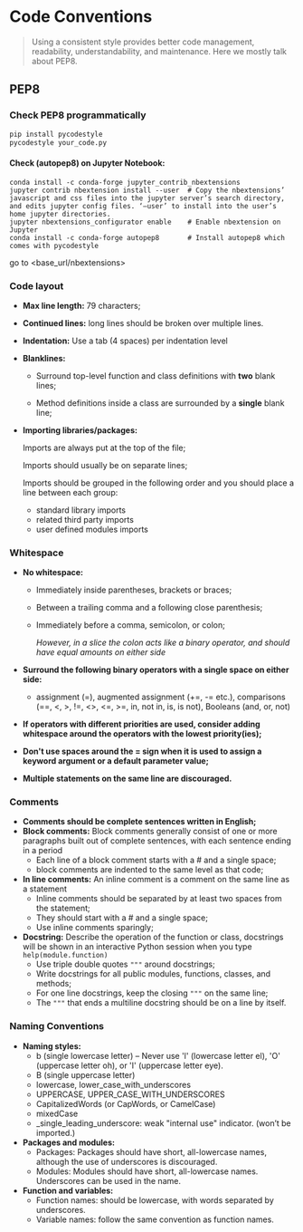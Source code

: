 # Code Conventions

> Using a consistent style provides better code management, readability, understandability, and maintenance. Here we mostly talk about PEP8.

## PEP8

### Check PEP8 programmatically

```bash
pip install pycodestyle
pycodestyle your_code.py
```

#### Check \(autopep8\) on Jupyter Notebook:

```text
conda install -c conda-forge jupyter_contrib_nbextensions
jupyter contrib nbextension install --user  # Copy the nbextensions’ javascript and css files into the jupyter server’s search directory, and edits jupyter config files. ‘—user’ to install into the user’s home jupyter directories.
jupyter nbextensions_configurator enable    # Enable nbextension on Jupyter
conda install -c conda-forge autopep8       # Install autopep8 which comes with pycodestyle
```

go to <base_url/nbextensions>

### Code layout

* **Max line length:** 79 characters;
* **Continued lines:** long lines should be broken over multiple lines.
* **Indentation:** Use a tab \(4 spaces\) per indentation level
* **Blanklines:**

  * Surround top-level function and class definitions with **two** blank lines;

  * Method definitions inside a class are surrounded by a **single** blank line;

* **Importing libraries/packages:**

  Imports are always put at the top of the file;

  Imports should usually be on separate lines;

  Imports should be grouped in the following order and you should place a line between each group:

  * standard library imports
  * related third party imports
  * user defined modules imports

### Whitespace

* **No whitespace:**
  * Immediately inside parentheses, brackets or braces;
  * Between a trailing comma and a following close parenthesis;
  * Immediately before a comma, semicolon, or colon;

    _However, in a slice the colon acts like a binary operator, and should have equal amounts on either side_
* **Surround the following binary operators with a single space on either side:**

  * assignment \(=\), augmented assignment \(+=, -= etc.\), comparisons \(==, &lt;, &gt;, !=, &lt;&gt;, &lt;=, &gt;=, in, not in, is, is not\), Booleans \(and, or, not\)
* **If operators with different priorities are used, consider adding whitespace around the operators with the lowest priority\(ies\);**
* **Don't use spaces around the = sign when it is used to assign a keyword argument or a default parameter value;**
* **Multiple statements on the same line are discouraged.**

### Comments

* **Comments should be complete sentences written in English;**
* **Block comments:** Block comments generally consist of one or more paragraphs built out of complete sentences, with each sentence ending in a period
  * Each line of a block comment starts with a \# and a single space;
  * block comments are indented to the same level as that code;
* **In line comments:** An inline comment is a comment on the same line as a statement
  * Inline comments should be separated by at least two spaces from the statement;
  * They should start with a \# and a single space;
  * Use inline comments sparingly;
* **Docstring:** Describe the operation of the function or class, docstrings will be shown in an interactive Python session when you type `help(module.function)`
  * Use triple double quotes `"""` around docstrings;
  * Write docstrings for all public modules, functions, classes, and methods;
  * For one line docstrings, keep the closing `"""` on the same line;
  * The `"""` that ends a multiline docstring should be on a line by itself.

### Naming Conventions

* **Naming styles:**
  * b \(single lowercase letter\) – Never use 'l' \(lowercase letter el\), 'O' \(uppercase letter oh\), or 'I' \(uppercase letter eye\).
  * B \(single uppercase letter\)
  * lowercase, lower\_case\_with\_underscores
  * UPPERCASE, UPPER\_CASE\_WITH\_UNDERSCORES
  * CapitalizedWords \(or CapWords, or CamelCase\)
  * mixedCase
  * \_single\_leading\_underscore: weak "internal use" indicator. \(won’t be imported.\)
* **Packages and modules:**
  * Packages: Packages should have short, all-lowercase names, although the use of underscores is discouraged.
  * Modules: Modules should have short, all-lowercase names. Underscores can be used in the name.
* **Function and variables:**
  * Function names: should be lowercase, with words separated by underscores.
  * Variable names: follow the same convention as function names.